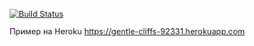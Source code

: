 [![Build Status](https://travis-ci.org/st-selukov/serg.svg)](https://travis-ci.org/st-selukov/serg)

 Пример на Heroku https://gentle-cliffs-92331.herokuapp.com
